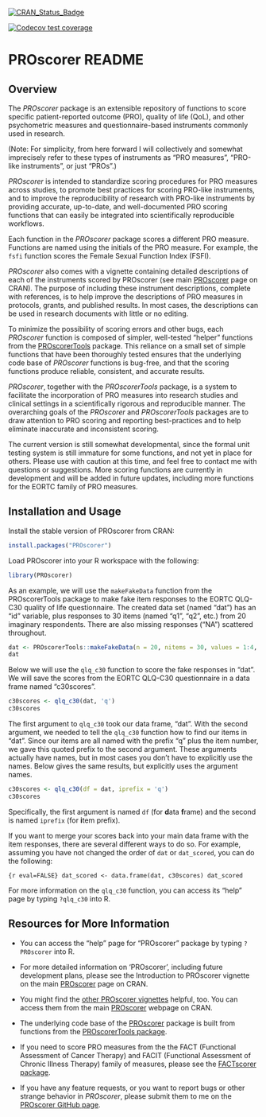 
<!-- README.md is generated from README.Rmd. Please edit that file -->

[![CRAN_Status_Badge](http://www.r-pkg.org/badges/version/PROscorer)](https://cran.r-project.org/package=PROscorer)

<!-- [![Coverage Status](https://img.shields.io/codecov/c/github/raybaser/PROscorer/master.svg)](https://codecov.io/github/raybaser/PROscorer?branch=master) -->

[![Codecov test
coverage](https://codecov.io/gh/raybaser/PROscorer/branch/master/graph/badge.svg)](https://app.codecov.io/gh/raybaser/PROscorer?branch=master)

# PROscorer README

## Overview

The *PROscorer* package is an extensible repository of functions to
score specific patient-reported outcome (PRO), quality of life (QoL),
and other psychometric measures and questionnaire-based instruments
commonly used in research.

(Note: For simplicity, from here forward I will collectively and
somewhat imprecisely refer to these types of instruments as “PRO
measures”, “PRO-like instruments”, or just “PROs”.)

*PROscorer* is intended to standardize scoring procedures for PRO
measures across studies, to promote best practices for scoring PRO-like
instruments, and to improve the reproducibility of research with
PRO-like instruments by providing accurate, up-to-date, and
well-documented PRO scoring functions that can easily be integrated into
scientifically reproducible workflows.

Each function in the *PROscorer* package scores a different PRO measure.
Functions are named using the initials of the PRO measure. For example,
the `fsfi` function scores the Female Sexual Function Index (FSFI).

*PROscorer* also comes with a vignette containing detailed descriptions
of each of the instruments scored by PROscorer (see main
[PROscorer](https://CRAN.R-project.org/package=PROscorer) page on CRAN).
The purpose of including these instrument descriptions, complete with
references, is to help improve the descriptions of PRO measures in
protocols, grants, and published results. In most cases, the
descriptions can be used in research documents with little or no
editing.

To minimize the possibility of scoring errors and other bugs, each
*PROscorer* function is composed of simpler, well-tested “helper”
functions from the
[PROscorerTools](https://CRAN.R-project.org/package=PROscorerTools)
package. This reliance on a small set of simple functions that have been
thoroughly tested ensures that the underlying code base of *PROscorer*
functions is bug-free, and that the scoring functions produce reliable,
consistent, and accurate results.

*PROscorer*, together with the *PROscorerTools* package, is a system to
facilitate the incorporation of PRO measures into research studies and
clinical settings in a scientifically rigorous and reproducible manner.
The overarching goals of the *PROscorer* and *PROscorerTools* packages
are to draw attention to PRO scoring and reporting best-practices and to
help eliminate inaccurate and inconsistent scoring.

The current version is still somewhat developmental, since the formal
unit testing system is still immature for some functions, and not yet in
place for others. Please use with caution at this time, and feel free to
contact me with questions or suggestions. More scoring functions are
currently in development and will be added in future updates, including
more functions for the EORTC family of PRO measures.

## Installation and Usage

Install the stable version of PROscorer from CRAN:

``` r
install.packages("PROscorer")
```

Load PROscorer into your R workspace with the following:

``` r
library(PROscorer)
```

As an example, we will use the `makeFakeData` function from the
PROscorerTools package to make fake item responses to the EORTC QLQ-C30
quality of life questionnaire. The created data set (named “dat”) has an
“id” variable, plus responses to 30 items (named “q1”, “q2”, etc.) from
20 imaginary respondents. There are also missing responses (“NA”)
scattered throughout.

``` r
dat <- PROscorerTools::makeFakeData(n = 20, nitems = 30, values = 1:4, id = TRUE)
dat
```

Below we will use the `qlq_c30` function to score the fake responses in
“dat”. We will save the scores from the EORTC QLQ-C30 questionnaire in a
data frame named “c30scores”.

``` r
c30scores <- qlq_c30(dat, 'q')
c30scores
```

The first argument to `qlq_c30` took our data frame, “dat”. With the
second argument, we needed to tell the `qlq_c30` function how to find
our items in “dat”. Since our items are all named with the prefix “q”
plus the item number, we gave this quoted prefix to the second argument.
These arguments actually have names, but in most cases you don’t have to
explicitly use the names. Below gives the same results, but explicitly
uses the argument names.

``` r
c30scores <- qlq_c30(df = dat, iprefix = 'q')
c30scores
```

Specifically, the first argument is named `df` (for **d**ata **f**rame)
and the second is named `iprefix` (for **i**tem prefix).

If you want to merge your scores back into your main data frame with the
item responses, there are several different ways to do so. For example,
assuming you have not changed the order of `dat` or `dat_scored`, you
can do the following:

`{r eval=FALSE} dat_scored <- data.frame(dat, c30scores) dat_scored`

For more information on the `qlq_c30` function, you can access its
“help” page by typing `?qlq_c30` into R.

## Resources for More Information

-   You can access the “help” page for “PROscorer” package by typing
    `?PROscorer` into R.

-   For more detailed information on ‘PROscorer’, including future
    development plans, please see the Introduction to PROscorer vignette
    on the main
    [PROscorer](https://CRAN.R-project.org/package=PROscorer) page on
    CRAN.

-   You might find the [other PROscorer
    vignettes](https://CRAN.R-project.org/package=PROscorer) helpful,
    too. You can access them from the main
    [PROscorer](https://CRAN.R-project.org/package=PROscorer) webpage on
    CRAN.

-   The underlying code base of the
    [PROscorer](https://CRAN.R-project.org/package=PROscorer) package is
    built from functions from the [PROscorerTools
    package](https://CRAN.R-project.org/package=PROscorerTools).

-   If you need to score PRO measures from the the FACT (Functional
    Assessment of Cancer Therapy) and FACIT (Functional Assessment of
    Chronic Illness Therapy) family of measures, please see the
    [FACTscorer package](https://CRAN.R-project.org/package=FACTscorer).

-   If you have any feature requests, or you want to report bugs or
    other strange behavior in *PROscorer*, please submit them to me on
    the [PROscorer GitHub
    page](https://github.com/raybaser/PROscorer/issues).
